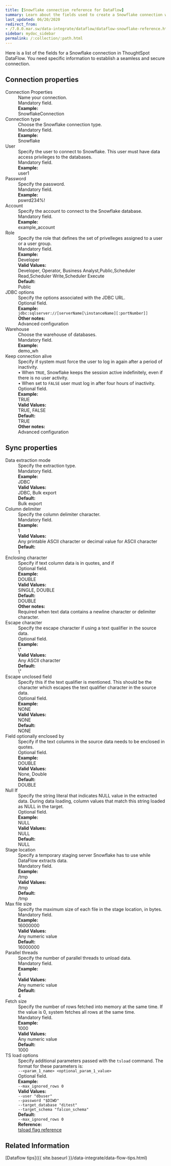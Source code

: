```yaml
---
title: [Snowflake connection reference for DataFlow]
summary: Learn about the fields used to create a Snowflake connection with ThoughtSpot DataFlow.
last_updated: 06/20/2020
redirect_from:
- /7.0.0.mar.sw/data-integrate/dataflow/dataflow-snowflake-reference.html
sidebar: mydoc_sidebar
permalink: /:collection/:path.html
---
```


Here is a list of the fields for a Snowflake connection in ThoughtSpot DataFlow. You need specific information to establish a seamless and secure connection.

## Connection properties

<dl id="dataflow-snowflake-connection-properties">
<dlentry id="dataflow-snowflake-conn-connection-name"><dt>Connection Properties</dt><dd id="connection-name-description">Name your connection.</dd><dd id="connection-name-required">Mandatory field.</dd><dd id="connection-name-example"><strong>Example:</strong><br/>SnowflakeConnection</dd></dlentry>
<dlentry id="dataflow-snowflake-conn-connection-type"><dt>Connection type</dt><dd id="connection-type-description">Choose the Snowflake connection type.</dd><dd id="connection-type-required">Mandatory field.</dd><dd id="connection-type-example"><strong>Example:</strong><br/>Snowflake</dd></dlentry>
<dlentry id="dataflow-snowflake-conn-user"><dt>User</dt><dd id="user-description">Specify the user to connect to Snowflake. This user must have data access privileges to the databases.</dd><dd id="user-required">Mandatory field.</dd><dd id="user-example"><strong>Example:</strong><br/>user1</dd></dlentry>
<dlentry id="dataflow-snowflake-conn-password"><dt>Password</dt><dd id="password-description">Specify the password.</dd><dd id="password-required">Mandatory field.</dd><dd id="password-example"><strong>Example:</strong><br/>pswrd234%!</dd></dlentry>
<dlentry id="dataflow-snowflake-conn-account"><dt>Account</dt><dd id="account-description">Specify the account to connect to the Snowflake database.</dd><dd id="account-required">Mandatory field.</dd><dd id="account-example"><strong>Example:</strong><br/>example_account</dd></dlentry>
<dlentry id="dataflow-snowflake-conn-role"><dt>Role</dt><dd id="role-description">Specify the role that defines the set of privelleges assigned to a user or a user group.</dd><dd id="role-required">Mandatory field.</dd><dd id="role-example"><strong>Example:</strong><br/>Developer</dd><dd id="role-valid-values"><strong>Valid Values:</strong><br/>Developer, Operator, Business Analyst,Public,Scheduler Read,Scheduler Write,Scheduler Execute</dd><dd id="role-default"><strong>Default:</strong><br/>Public</dd></dlentry>
<dlentry id="dataflow-snowflake-conn-jdbc-options"><dt>JDBC options</dt><dd id="jdbc-options-description">Specify the options associated with the JDBC URL.</dd><dd id="jdbc-options-required">Optional field.</dd><dd id="jdbc-options-example"><strong>Example:</strong><br/><code>jdbc:sqlserver://[serverName[\instanceName][:portNumber]]</code></dd><dd id="jdbc-options-other"><strong>Other notes:</strong><br/>Advanced configuration</dd></dlentry>
<dlentry id="dataflow-snowflake-conn-warehouse"><dt>Warehouse</dt><dd id="warehouse-description">Choose the warehouse of databases.</dd><dd id="warehouse-required">Mandatory field.</dd><dd id="warehouse-example"><strong>Example:</strong><br/>demo_wh</dd></dlentry>
<dlentry id="dataflow-snowflake-conn-keep-connection-alive"><dt>Keep connection alive</dt><dd id="keep-connection-alive-description">Specify if system must force the user to log in again after a period of inactivity.<br/>&bull; When <code>TRUE</code>, Snowflake keeps the session active indefinitely, even if there is no user activity.<br/>&bull;  When set to <code>FALSE</code> user must log in after four hours of inactivity.</dd><dd id="keep-connection-alive-required">Optional field.</dd><dd id="keep-connection-alive-example"><strong>Example:</strong><br/>TRUE</dd><dd id="keep-connection-alive-valid-values"><strong>Valid Values:</strong><br/>TRUE, FALSE</dd><dd id="keep-connection-alive-default"><strong>Default:</strong><br/>TRUE</dd><dd id="keep-connection-alive-other"><strong>Other notes:</strong><br/>Advanced configuration</dd></dlentry></dl>


## Sync properties

<dl id="dataflow-snowflake-sync-properties">
<dlentry id="dataflow-snowflake-sync-data-extraction-mode"><dt>Data extraction mode</dt><dd id="data-extraction-mode-description">Specify the extraction type.</dd><dd id="data-extraction-mode-required">Mandatory field.</dd><dd id="data-extraction-mode-example"><strong>Example:</strong><br/>JDBC</dd><dd id="data-extraction-mode-valid-values"><strong>Valid Values:</strong><br/>JDBC, Bulk export</dd><dd id="data-extraction-mode-default"><strong>Default:</strong><br/>Bulk export</dd></dlentry>
<dlentry id="dataflow-snowflake-sync-column-delimiter"><dt>Column delimiter</dt><dd id="column-delimiter-description">Specify the column delimiter character.</dd><dd id="column-delimiter-required">Mandatory field.</dd><dd id="column-delimiter-example"><strong>Example:</strong><br/>1</dd><dd id="column-delimiter-valid-values"><strong>Valid Values:</strong><br/>Any printable ASCII character or decimal value for ASCII character</dd><dd id="column-delimiter-default"><strong>Default:</strong><br/>1</dd></dlentry>
<dlentry id="dataflow-snowflake-sync-enclosing-character"><dt>Enclosing character</dt><dd id="enclosing-character-description">Specify if text column data is in quotes, and if </dd><dd id="enclosing-character-required">Optional field.</dd><dd id="enclosing-character-example"><strong>Example:</strong><br/>DOUBLE</dd><dd id="enclosing-character-valid-values"><strong>Valid Values:</strong><br/>SINGLE, DOUBLE</dd><dd id="enclosing-character-default"><strong>Default:</strong><br/>DOUBLE</dd><dd id="enclosing-character-other"><strong>Other notes:</strong><br/>Required when text data contains a newline character or delimiter character.</dd></dlentry>
<dlentry id="dataflow-snowflake-sync-escape-character"><dt>Escape character</dt><dd id="escape-character-description">Specify the escape character if using a text qualifier in the source data.</dd><dd id="escape-character-required">Optional field.</dd><dd id="escape-character-example"><strong>Example:</strong><br/>\"</dd><dd id="escape-character-valid-values"><strong>Valid Values:</strong><br/>Any ASCII character</dd><dd id="escape-character-default"><strong>Default:</strong><br/>\"</dd></dlentry>
<dlentry id="dataflow-snowflake-sync-escape-unclosed-field"><dt>Escape unclosed field</dt><dd id="escape-unclosed-field-description">Specify this if the text qualifier is mentioned. This should be the character which escapes the text qualifier character in the source data.</dd><dd id="escape-unclosed-field-required">Optional field.</dd><dd id="escape-unclosed-field-example"><strong>Example:</strong><br/>NONE</dd><dd id="escape-unclosed-field-valid-values"><strong>Valid Values:</strong><br/>NONE</dd><dd id="escape-unclosed-field-default"><strong>Default:</strong><br/>NONE</dd></dlentry>
<dlentry id="dataflow-snowflake-sync-field-optionally-enclosed-by"><dt>Field optionally enclosed by</dt><dd id="field-optionally-enclosed-by-description">Specify if the text columns in the source data needs to be enclosed in quotes.</dd><dd id="field-optionally-enclosed-by-required">Optional field.</dd><dd id="field-optionally-enclosed-by-example"><strong>Example:</strong><br/>DOUBLE</dd><dd id="field-optionally-enclosed-by-valid-values"><strong>Valid Values:</strong><br/>None, Double</dd><dd id="field-optionally-enclosed-by-default"><strong>Default:</strong><br/>DOUBLE</dd></dlentry>
<dlentry id="dataflow-snowflake-sync-null-if"><dt>Null If</dt><dd id="null-if-description">Specify the string literal that indicates NULL value in the extracted data. During data loading, column values that match this string loaded as NULL in the target.</dd><dd id="null-if-required">Optional field.</dd><dd id="null-if-example"><strong>Example:</strong><br/>NULL</dd><dd id="null-if-valid-values"><strong>Valid Values:</strong><br/>NULL</dd><dd id="null-if-default"><strong>Default:</strong><br/>NULL</dd></dlentry>
<dlentry id="dataflow-snowflake-sync-stage-location"><dt>Stage location</dt><dd id="stage-location-description">Specify a temporary staging server Snowflake has to use while DataFlow extracts data.</dd><dd id="stage-location-required">Mandatory field.</dd><dd id="stage-location-example"><strong>Example:</strong><br/>/tmp</dd><dd id="stage-location-valid-values"><strong>Valid Values:</strong><br/>/tmp</dd><dd id="stage-location-default"><strong>Default:</strong><br/>/tmp</dd></dlentry>
<dlentry id="dataflow-snowflake-sync-max-file-size"><dt>Max file size</dt><dd id="max-file-size-description">Specify the maximum size of each file in the stage location, in bytes.</dd><dd id="max-file-size-required">Mandatory field.</dd><dd id="max-file-size-example"><strong>Example:</strong><br/>16000000</dd><dd id="max-file-size-valid-values"><strong>Valid Values:</strong><br/>Any numeric value</dd><dd id="max-file-size-default"><strong>Default:</strong><br/>16000000</dd></dlentry>
<dlentry id="dataflow-snowflake-sync-parallel-threads"><dt>Parallel threads</dt><dd id="parallel-threads-description">Specify the number of parallel threads to unload data.</dd><dd id="parallel-threads-required">Mandatory field.</dd><dd id="parallel-threads-example"><strong>Example:</strong><br/>4</dd><dd id="parallel-threads-valid-values"><strong>Valid Values:</strong><br/>Any numeric value</dd><dd id="parallel-threads-default"><strong>Default:</strong><br/>4</dd></dlentry>
<dlentry id="dataflow-snowflake-sync-fetch-size"><dt>Fetch size</dt><dd id="fetch-size-description">Specify the number of rows fetched into memory at the same time. If the value is 0, system fetches all rows at the same time.</dd><dd id="fetch-size-required">Mandatory field.</dd><dd id="fetch-size-example"><strong>Example:</strong><br/>1000</dd><dd id="fetch-size-valid-values"><strong>Valid Values:</strong><br/>Any numeric value</dd><dd id="fetch-size-default"><strong>Default:</strong><br/>1000</dd></dlentry>
<dlentry id="dataflow-snowflake-sync-ts-load-options"><dt>TS load options</dt><dd id="ts-load-options-description">Specify additional parameters passed with the <code>tsload</code> command. The format for these parameters is:<br/><code>--&lt;param_1_name&gt; &lt;optional_param_1_value&gt;</code></dd><dd id="ts-load-options-required">Optional field.</dd><dd id="ts-load-options-example"><strong>Example:</strong><br/><code>--max_ignored_rows 0</code></dd><dd id="ts-load-options-valid-values"><strong>Valid Values:</strong><br/><code>--user "dbuser"</code><br/><code>--password "$DIWD"</code><br/><code>--target_database "ditest"</code><br/><code>--target_schema "falcon_schema"</code></dd><dd id="ts-load-options-default"><strong>Default:</strong><br/><code>--max_ignored_rows 0</code></dd><dd id="reference"><strong>Reference:</strong><br/><a href="{{ site.baseurl }}/reference/data-importer-ref.html">tsload flag reference</a></dd></dlentry>
</dl>

## Related Information

[Dataflow tips]({{ site.baseurl }}/data-integrate/data-flow-tips.html)
